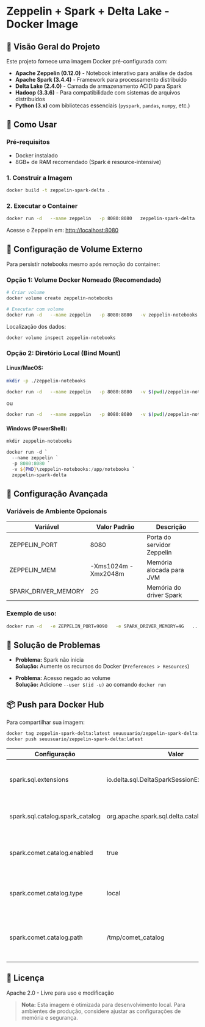 # Zeppelin + Spark + Delta Lake - Docker Image

## 📌 Visão Geral do Projeto

Este projeto fornece uma imagem Docker pré-configurada com:

- **Apache Zeppelin (0.12.0)** - Notebook interativo para análise de dados
- **Apache Spark (3.4.4)** - Framework para processamento distribuído
- **Delta Lake (2.4.0)** - Camada de armazenamento ACID para Spark
- **Hadoop (3.3.6)** - Para compatibilidade com sistemas de arquivos distribuídos
- **Python (3.x)** com bibliotecas essenciais (`pyspark`, `pandas`, `numpy`, etc.)

## 🚀 Como Usar

### Pré-requisitos

- Docker instalado
- 8GB+ de RAM recomendado (Spark é resource-intensive)

### 1. Construir a Imagem

```bash
docker build -t zeppelin-spark-delta .
```

### 2. Executar o Container

```bash
docker run -d   --name zeppelin   -p 8080:8080   zeppelin-spark-delta
```

Acesse o Zeppelin em: [http://localhost:8080](http://localhost:8080)

## 💾 Configuração de Volume Externo

Para persistir notebooks mesmo após remoção do container:

### Opção 1: Volume Docker Nomeado (Recomendado)

```bash
# Criar volume
docker volume create zeppelin-notebooks

# Executar com volume
docker run -d   --name zeppelin   -p 8080:8080   -v zeppelin-notebooks:/app/notebooks   zeppelin-spark-delta
```

Localização dos dados:

```bash
docker volume inspect zeppelin-notebooks
```

### Opção 2: Diretório Local (Bind Mount)

#### Linux/MacOS:

```bash
mkdir -p ./zeppelin-notebooks

docker run -d   --name zeppelin   -p 8080:8080   -v $(pwd)/zeppelin-notebooks:/app/notebooks   zeppelin-spark-delta
```

ou

```bash
docker run -d   --name zeppelin   -p 8080:8080   -v $(pwd)/zeppelin-notebooks:/opt/zeppelin-0.12.0-bin-all/notebook   thisthiago/zeppelin-spark-delta
```

#### Windows (PowerShell):

```powershell
mkdir zeppelin-notebooks

docker run -d `
  --name zeppelin `
  -p 8080:8080 `
  -v ${PWD}\zeppelin-notebooks:/app/notebooks `
  zeppelin-spark-delta
```

## 🔧 Configuração Avançada

### Variáveis de Ambiente Opcionais

| Variável              | Valor Padrão                    | Descrição                          |
|----------------------|--------------------------------|----------------------------------|
| ZEPPELIN_PORT       | 8080                           | Porta do servidor Zeppelin        |
| ZEPPELIN_MEM        | -Xms1024m -Xmx2048m            | Memória alocada para JVM          |
| SPARK_DRIVER_MEMORY | 2G                             | Memória do driver Spark           |

### Exemplo de uso:

```bash
docker run -d   -e ZEPPELIN_PORT=9090   -e SPARK_DRIVER_MEMORY=4G   ...
```

## 🐛 Solução de Problemas

- **Problema:** Spark não inicia  
  **Solução:** Aumente os recursos do Docker (`Preferences > Resources`)

- **Problema:** Acesso negado ao volume  
  **Solução:** Adicione `--user $(id -u)` ao comando `docker run`

## 📦 Push para Docker Hub

Para compartilhar sua imagem:

```bash
docker tag zeppelin-spark-delta:latest seuusuario/zeppelin-spark-delta:latest
docker push seuusuario/zeppelin-spark-delta:latest
```

| Configuração                         | Valor                                           | Descrição                                              |
|-------------------------------------|------------------------------------------------|--------------------------------------------------------|
| spark.sql.extensions                 | io.delta.sql.DeltaSparkSessionExtension       | Habilita as extensões do Delta Lake no Spark          |
| spark.sql.catalog.spark_catalog      | org.apache.spark.sql.delta.catalog.DeltaCatalog | Define o catálogo padrão como Delta                   |
| spark.comet.catalog.enabled          | true                                           | Ativa o catálogo do Apache DataFusion Comet           |
| spark.comet.catalog.type             | local                                          | Tipo do catálogo Comet (local, S3, etc.)             |
| spark.comet.catalog.path             | /tmp/comet_catalog                             | Caminho onde o catálogo local do Comet será armazenado|



## 📄 Licença

Apache 2.0 - Livre para uso e modificação

> **Nota:** Esta imagem é otimizada para desenvolvimento local. Para ambientes de produção, considere ajustar as configurações de memória e segurança.
